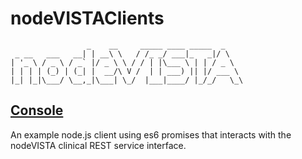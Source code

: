 # nodeVISTAClients
```
                 _    __     _____ ____ _____  _
 _ __   ___   __| | __\ \   / /_ _/ ___|_   _|/ \
| '_ \ / _ \ / _` |/ _ \ \ / / | |\___ \ | | / _ \
| | | | (_) | (_| |  __/\ V /  | | ___) || |/ ___ \
|_| |_|\___/ \__,_|\___| \_/  |___|____/ |_/_/   \_\

```

## [Console](https://github.com/vistadataproject/nodeVISTAClients/tree/master/console)
An example node.js client using es6 promises that interacts with the nodeVISTA clinical REST service interface. 
